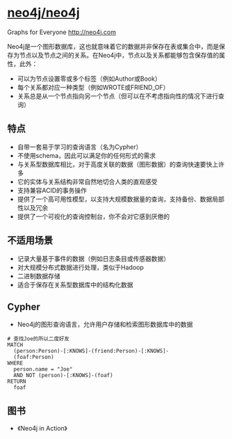 # [neo4j/neo4j](https://github.com/neo4j/neo4j)

Graphs for Everyone http://neo4j.com

Neo4j是一个图形数据库，这也就意味着它的数据并非保存在表或集合中，而是保存为节点以及节点之间的关系。在Neo4j中，节点以及关系都能够包含保存值的属性，此外：

* 可以为节点设置零或多个标签（例如Author或Book）
* 每个关系都对应一种类型（例如WROTE或FRIEND_OF）
* 关系总是从一个节点指向另一个节点（但可以在不考虑指向性的情况下进行查询）

## 特点

* 自带一套易于学习的查询语言（名为Cypher）
* 不使用schema，因此可以满足你的任何形式的需求
* 与关系型数据库相比，对于高度关联的数据（图形数据）的查询快速要快上许多
* 它的实体与关系结构非常自然地切合人类的直观感受
* 支持兼容ACID的事务操作
* 提供了一个高可用性模型，以支持大规模数据量的查询，支持备份、数据局部性以及冗余
* 提供了一个可视化的查询控制台，你不会对它感到厌倦的

## 不适用场景

* 记录大量基于事件的数据（例如日志条目或传感器数据）
* 对大规模分布式数据进行处理，类似于Hadoop
* 二进制数据存储
* 适合于保存在关系型数据库中的结构化数据

## Cypher

* Neo4j的图形查询语言，允许用户存储和检索图形数据库中的数据

```
# 查找Joe的所以二度好友
MATCH
  (person:Person)-[:KNOWS]-(friend:Person)-[:KNOWS]-
  (foaf:Person)
WHERE
  person.name = "Joe"
  AND NOT (person)-[:KNOWS]-(foaf)
RETURN
  foaf
```

## 图书

* 《Neo4j in Action》
